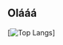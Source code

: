 ## Olááá 
[![Top Langs](https://github-readme-stats.vercel.app/api/top-langs/?username=larissarsilva&layout=compact)]
